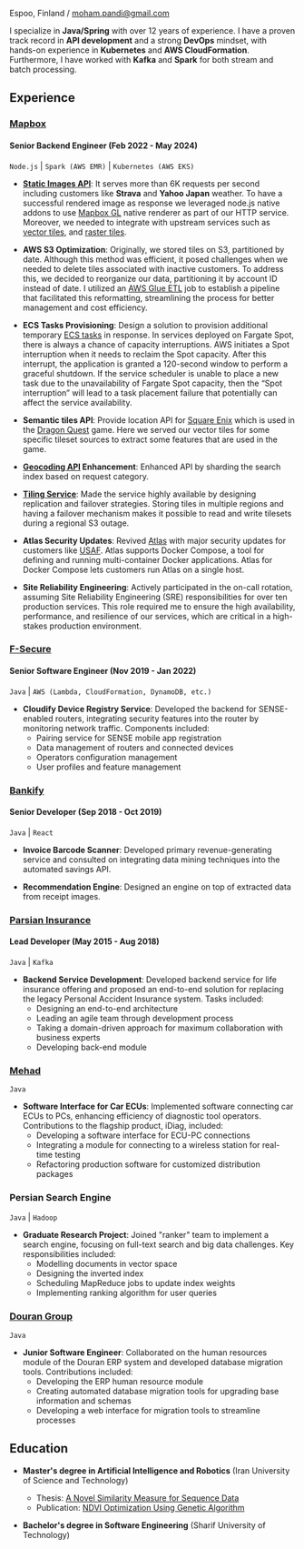 Espoo, Finland / moham.pandi@gmail.com 

I specialize in **Java/Spring** with over 12 years of experience. I have a proven track record in **API development** and a strong **DevOps** mindset, with hands-on experience in **Kubernetes** and **AWS CloudFormation**. Furthermore, I have worked with **Kafka** and **Spark** for both stream and batch processing.

## Experience

### [Mapbox](https://www.mapbox.com)
#### Senior Backend Engineer (Feb 2022 - May 2024)
`Node.js` | `Spark (AWS EMR)` | `Kubernetes (AWS EKS)`

- **[Static Images API](https://docs.mapbox.com/api/maps/static-images)**: It serves more than 6K requests per second including customers like **Strava** and **Yahoo Japan** weather. To have a successful rendered image as response we leveraged node.js native addons to use [Mapbox GL](https://docs.mapbox.com/help/glossary/mapbox-gl/) native renderer as part of our HTTP service. Moreover, we needed to integrate with upstream services such as [vector tiles](https://docs.mapbox.com/api/maps/vector-tiles/), and [raster tiles](https://docs.mapbox.com/api/maps/raster-tiles/).


- **AWS S3 Optimization**: Originally, we stored tiles on S3, partitioned by date. Although this method was efficient, it posed challenges when we needed to delete tiles associated with inactive customers. To address this, we decided to reorganize our data, partitioning it by account ID instead of date. I utilized an [AWS Glue ETL](https://docs.aws.amazon.com/prescriptive-guidance/latest/serverless-etl-aws-glue/aws-glue-etl.html) job to establish a pipeline that facilitated this reformatting, streamlining the process for better management and cost efficiency.


- **ECS Tasks Provisioning**: Design a solution to provision additional temporary [ECS tasks](https://docs.aws.amazon.com/AmazonECS/latest/developerguide/task_definitions.html) in response. In services deployed on Fargate Spot, there is always a chance of capacity interruptions. AWS initiates a Spot interruption when it needs to reclaim the Spot capacity. After this interrupt, the application is granted a 120-second window to perform a graceful shutdown. If the service scheduler is unable to place a new task due to the unavailability of Fargate Spot capacity, then the “Spot interruption” will lead to a task placement failure that potentially can affect the service availability.


- **Semantic tiles API**: Provide location API for [Square Enix](https://www.square-enix.com/) which is used in the [Dragon Quest](https://dragonquest.square-enix-games.com/xi/en-us/) game. Here we served our vector tiles for some specific tileset sources to extract some features that are used in the game.


- **[Geocoding API](https://docs.mapbox.com/api/search/geocoding/) Enhancement**: Enhanced API by sharding the search index based on request category.


- **[Tiling Service](https://docs.mapbox.com/mapbox-tiling-service/guides/)**: Made the service highly available by designing replication and failover strategies. Storing tiles in multiple regions and having a failover mechanism makes it possible to read and write tilesets during a regional S3 outage.


- **Atlas Security Updates**: Revived [Atlas](https://www.mapbox.com/atlas) with major security updates for customers like [USAF](https://www.airforce.com/). Atlas supports Docker Compose, a tool for defining and running multi-container Docker applications. Atlas for Docker Compose lets customers run Atlas on a single host.


- **Site Reliability Engineering**: Actively participated in the on-call rotation, assuming Site Reliability Engineering (SRE) responsibilities for over ten production services. This role required me to ensure the high availability, performance, and resilience of our services, which are critical in a high-stakes production environment.

### [F-Secure](https://www.f-secure.com/en)
#### Senior Software Engineer (Nov 2019 - Jan 2022)
`Java` | `AWS (Lambda, CloudFormation, DynamoDB, etc.)`


- **Cloudify Device Registry Service**: Developed the backend for SENSE-enabled routers, integrating security features into the router by monitoring network traffic. Components included:
  - Pairing service for SENSE mobile app registration
  - Data management of routers and connected devices
  - Operators configuration management
  - User profiles and feature management

### [Bankify](https://bankify.io/)
#### Senior Developer (Sep 2018 - Oct 2019)
`Java` | `React`

- **Invoice Barcode Scanner**: Developed primary revenue-generating service and consulted on integrating data mining techniques into the automated savings API.


- **Recommendation Engine**: Designed an engine on top of extracted data from receipt images.

### [Parsian Insurance](https://parsianinsurance.ir/fa-IR/parsianinsurance/1/page/%D8%AE%D8%A7%D9%86%D9%87)
#### Lead Developer (May 2015 - Aug 2018)
`Java` | `Kafka`


- **Backend Service Development**: Developed backend service for life insurance offering and proposed an end-to-end solution for replacing the legacy Personal Accident Insurance system. Tasks included:
  - Designing an end-to-end architecture
  - Leading an agile team through development process
  - Taking a domain-driven approach for maximum collaboration with business experts
  - Developing back-end module

### [Mehad](https://mehad.ir/)
`Java`

- **Software Interface for Car ECUs**: Implemented software connecting car ECUs to PCs, enhancing efficiency of diagnostic tool operators. Contributions to the flagship product, iDiag, included:
  - Developing a software interface for ECU-PC connections
  - Integrating a module for connecting to a wireless station for real-time testing
  - Refactoring production software for customized distribution packages

### Persian Search Engine
`Java` | `Hadoop`

- **Graduate Research Project**: Joined "ranker" team to implement a search engine, focusing on full-text search and big data challenges. Key responsibilities included:
  - Modelling documents in vector space
  - Designing the inverted index
  - Scheduling MapReduce jobs to update index weights
  - Implementing ranking algorithm for user queries

### [Douran Group](https://www.linkedin.com/company/douran-group/?originalSubdomain=ir)
`Java`

- **Junior Software Engineer**: Collaborated on the human resources module of the Douran ERP system and developed database migration tools. Contributions included:
  - Developing the ERP human resource module
  - Creating automated database migration tools for upgrading base information and schemas
  - Developing a web interface for migration tools to streamline processes

## Education

- **Master's degree in Artificial Intelligence and Robotics** (Iran University of Science and Technology)
  - Thesis: [A Novel Similarity Measure for Sequence Data](https://www.researchgate.net/publication/236848462_A_Novel_Similarity_Measure_for_Sequence_Data)
  - Publication: [NDVI Optimization Using Genetic Algorithm](https://ieeexplore.ieee.org/document/6121609)

- **Bachelor's degree in Software Engineering** (Sharif University of Technology)
